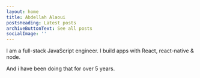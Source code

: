```yaml
---
layout: home
title: Abdellah Alaoui
postsHeading: Latest posts
archiveButtonText: See all posts
socialImage: ''
---
```

I am a full-stack JavaScript engineer. I build apps with React, react-native & node.

And i have been doing that for over 5 years.
